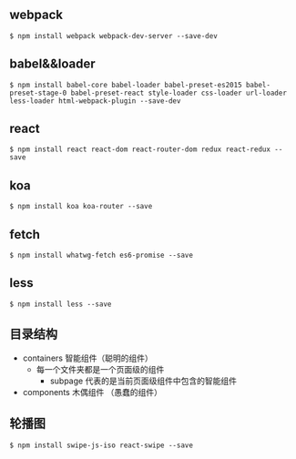 ## webpack
```
$ npm install webpack webpack-dev-server --save-dev
```
## babel&&loader
```
$ npm install babel-core babel-loader babel-preset-es2015 babel-preset-stage-0 babel-preset-react style-loader css-loader url-loader less-loader html-webpack-plugin --save-dev
```
## react
```
$ npm install react react-dom react-router-dom redux react-redux --save
```
## koa
```
$ npm install koa koa-router --save
```
## fetch
```
$ npm install whatwg-fetch es6-promise --save
```

## less
```
$ npm install less --save
```
## 目录结构
- containers 智能组件（聪明的组件）
    - 每一个文件夹都是一个页面级的组件
        - subpage 代表的是当前页面级组件中包含的智能组件
- components 木偶组件 （愚蠢的组件）



## 轮播图
```
$ npm install swipe-js-iso react-swipe --save
```